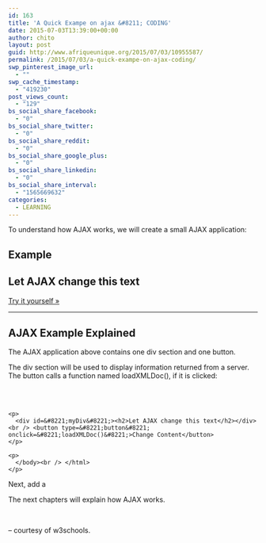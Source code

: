 ```yaml
---
id: 163
title: 'A Quick Exampe on ajax &#8211; CODING'
date: 2015-07-03T13:39:00+00:00
author: chito
layout: post
guid: http://www.afriqueunique.org/2015/07/03/10955587/
permalink: /2015/07/03/a-quick-exampe-on-ajax-coding/
swp_pinterest_image_url:
  - ""
swp_cache_timestamp:
  - "419230"
post_views_count:
  - "129"
bs_social_share_facebook:
  - "0"
bs_social_share_twitter:
  - "0"
bs_social_share_reddit:
  - "0"
bs_social_share_google_plus:
  - "0"
bs_social_share_linkedin:
  - "0"
bs_social_share_interval:
  - "1565669632"
categories:
  - LEARNING
---
```

<p class="intro">
  To understand how AJAX works, we will create a small AJAX application:
</p>

<div class="example">
  <h2 class="example">
    Example
  </h2>
  
  <div class="example_code notranslate">
    <div>
      <h2>
        Let AJAX change this text
      </h2>
    </div>
  </div>
</div>

<div class="example">
  <div class="example_code notranslate">
  </div>
  
  <p>
    <a class="tryitbtn" href="http://www.w3schools.com/ajax/tryit.asp?filename=tryajax_first" target="_blank" rel="noopener noreferrer">Try it yourself »</a>
  </p>
</div>

* * *

## AJAX Example Explained

The AJAX application above contains one div section and one button.

The div section will be used to display information returned from a server. The button calls a function named loadXMLDoc(), if it is clicked:

<div class="code notranslate">
  <div>
    <p>
      <!DOCTYPE html><br /> <html><br /> <body>
    </p>
    
    <p>
      <div id=&#8221;myDiv&#8221;><h2>Let AJAX change this text</h2></div><br /> <button type=&#8221;button&#8221; onclick=&#8221;loadXMLDoc()&#8221;>Change Content</button>
    </p>
    
    <p>
      </body><br /> </html>
    </p>
  </div>
</div>

Next, add a <script> tag to the page&#8217;s head section. The script section contains the loadXMLDoc() function:

<div class="code notranslate">
  <div>
    <p>
      <head><br /> <script><br /> function loadXMLDoc()<br /> {<br /> &#8230;. AJAX script goes here &#8230;<br /> }<br /> </script><br /> </head>
    </p>
  </div>
</div>

The next chapters will explain how AJAX works.

&nbsp;

&#8211; courtesy of w3schools.